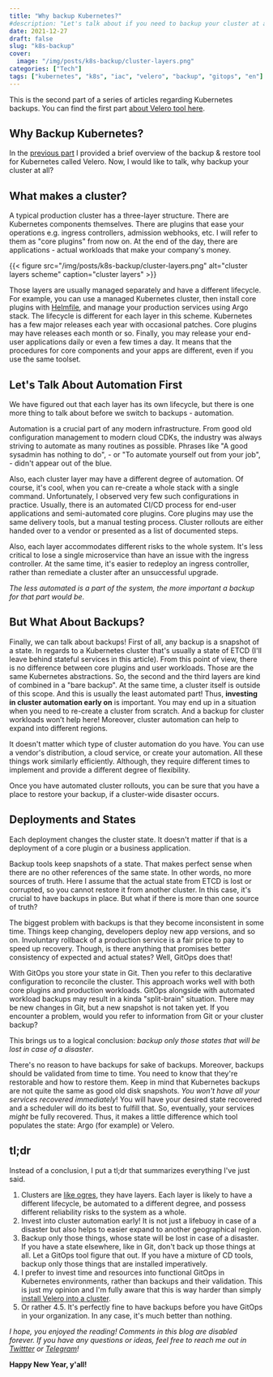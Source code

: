 ```yaml
---
title: "Why backup Kubernetes?"
#description: "Let's talk about if you need to backup your cluster at all."
date: 2021-12-27
draft: false
slug: "k8s-backup"
cover:
  image: "/img/posts/k8s-backup/cluster-layers.png"
categories: ["Tech"]
tags: ["kubernetes", "k8s", "iac", "velero", "backup", "gitops", "en"]
---
```


This is the second part of a series of articles regarding Kubernetes backups. You can find the first part [about Velero tool here](https://grem1.in/post/velero/).

##  Why Backup Kubernetes?
In the [previous part](https://grem1.in/post/velero/) I provided a brief overview of the backup & restore tool for Kubernetes called Velero. Now, I would like to talk, why backup your cluster at all?

## What makes a cluster?
A typical production cluster has a three-layer structure. There are Kubernetes components themselves. There are plugins that ease your operations e.g. ingress controllers, admission webhooks, etc. I will refer to them as "core plugins" from now on. At the end of the day, there are applications - actual workloads that make your company's money.

{{< figure src="/img/posts/k8s-backup/cluster-layers.png" alt="cluster layers scheme" caption="cluster layers" >}}

Those layers are usually managed separately and have a different lifecycle. For example, you can use a managed Kubernetes cluster, then install core plugins with [Helmfile](https://github.com/roboll/helmfile), and manage your production services using Argo stack. The lifecycle is different for each layer in this scheme. Kubernetes has a few major releases each year with occasional patches.  Core plugins may have releases each month or so. Finally, you may release your end-user applications daily or even a few times a day. It means that the procedures for core components and your apps are different, even if you use the same toolset.

## Let's Talk About Automation First
We have figured out that each layer has its own lifecycle, but there is one more thing to talk about before we switch to backups - automation. 

Automation is a crucial part of any modern infrastructure. From good old configuration management to modern cloud CDKs, the industry was always striving to automate as many routines as possible. Phrases like "A good sysadmin has nothing to do", - or "To automate yourself out from your job", - didn't appear out of the blue.

Also, each cluster layer may have a different degree of automation. Of course, it's cool, when you can re-create a whole stack with a single command. Unfortunately, I observed very few such configurations in practice. Usually, there is an automated CI/CD process for end-user applications and semi-automated core plugins. Core plugins may use the same delivery tools, but a manual testing process. Cluster rollouts are either handed over to a vendor or presented as a list of documented steps.

Also, each layer accommodates different risks to the whole system. It's less critical to lose a single microservice than have an issue with the ingress controller. At the same time, it's easier to redeploy an ingress controller, rather than remediate a cluster after an unsuccessful upgrade.

_The less automated is a part of the system, the more important a backup for that part would be_.

## But What About Backups?
Finally, we can talk about backups! First of all, any backup is a snapshot of a state. In regards to a Kubernetes cluster that's usually a state of ETCD (I'll leave behind stateful services in this article). From this point of view, there is no difference between core plugins and user workloads. Those are the same Kubernetes abstractions. So, the second and the third layers are kind of combined in a "bare backup". At the same time, a cluster itself is outside of this scope. And this is usually the least automated part! Thus, **investing in cluster automation early on** is important. You may end up in a situation when you need to re-create a cluster from scratch. And a backup for cluster workloads won’t help here! Moreover, cluster automation can help to expand into different regions.

It doesn't matter which type of cluster automation do you have. You can use a vendor's distribution, a cloud service, or create your automation. All these things work similarly efficiently. Although, they require different times to implement and provide a different degree of flexibility.

Once you have automated cluster rollouts, you can be sure that you have a place to restore your backup, if a cluster-wide disaster occurs.

## Deployments and States
Each deployment changes the cluster state. It doesn't matter if that is a deployment of a core plugin or a business application.

Backup tools keep snapshots of a state. That makes perfect sense when there are no other references of the same state. In other words, no more sources of truth. Here I assume that the actual state from ETCD is lost or corrupted, so you cannot restore it from another cluster. In this case, it's crucial to have backups in place. But what if there is more than one source of truth?

The biggest problem with backups is that they become inconsistent in some time. Things keep changing, developers deploy new app versions, and so on. Involuntary rollback of a production service is a fair price to pay to speed up recovery. Though, is there anything that promises better consistency of expected and actual states? Well, GitOps does that!

With GitOps you store your state in Git. Then you refer to this declarative configuration to reconcile the cluster. This approach works well with both core plugins and production workloads. GitOps alongside with automated workload backups may result in a kinda "split-brain" situation. There may be new changes in Git, but a new snapshot is not taken yet. If you encounter a problem, would you refer to information from Git or your cluster backup?

This brings us to a logical conclusion: _backup only those states that will be lost in case of a disaster_.

There's no reason to have backups for sake of backups. Moreover, backups should be validated from time to time. You need to know that they're restorable and how to restore them. Keep in mind that Kubernetes backups are not quite the same as good old disk snapshots. _You won't have all your services recovered immediately_! You will have your desired state recovered and a scheduler will do its best to fulfill that. So, eventually, your services _might_ be fully recovered. Thus, it makes a little difference which tool populates the state: Argo (for example) or Velero.

## tl;dr
Instead of a conclusion, I put a tl;dr that summarizes everything I've just said.

1. Clusters are [like ogres](https://youtu.be/-FtCTW2rVFM), they have layers.  Each layer is likely to have a different lifecycle, be automated to a different degree, and possess different reliability risks to the system as a whole.
2. Invest into cluster automation early! It is not just a lifebuoy in case of a disaster but also helps to easier expand to another geographical region.
3. Backup only those things, whose state will be lost in case of a disaster. If you have a state elsewhere, like in Git, don't back up those things at all. Let a GitOps tool figure that out. If you have a mixture of CD tools, backup only those things that are installed imperatively.
4. I prefer to invest time and resources into functional GitOps in Kubernetes environments, rather than backups and their validation. This is just my opinion and I'm fully aware that this is way harder than simply [install Velero into a cluster](https://grem1.in/post/velero/).
5. Or rather 4.5. It's perfectly fine to have backups before you have GitOps in your organization. In any case, it's much better than nothing.

_I hope, you enjoyed the reading! Comments in this blog are disabled forever. If you have any questions or ideas, feel free to reach me out in [Twittter](https://twitter.com/grem11n) or [Telegram](https://t.me/grem1in)!_ 

**Happy New Year, y'all!**

